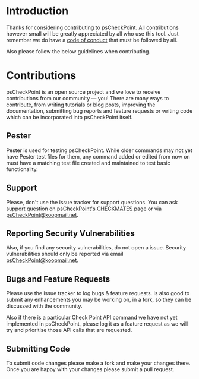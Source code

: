 # Introduction

Thanks for considering contributing to psCheckPoint. All contributions however small will be greatly appreciated by all who use this tool.
Just remember we do have a [code of conduct](https://github.com/tkoopman/psCheckPoint/blob/master/CODE_OF_CONDUCT.md) that must be followed by all.

Also please follow the below guidelines when contributing.

# Contributions

psCheckPoint is an open source project and we love to receive contributions from our community — you!
There are many ways to contribute, from writing tutorials or blog posts, improving the documentation, submitting bug reports and feature requests or writing code which can be incorporated into psCheckPoint itself.

## Pester

Pester is used for testing psCheckPoint. While older commands may not yet have Pester test files for them, any command added or edited from now on must have a matching test file created and maintained to test basic functionality.

## Support
Please, don't use the issue tracker for support questions. You can ask support question on [psCheckPoint's CHECKMATES page](https://community.checkpoint.com/docs/DOC-2163) or via <psCheckPoint@koopmail.net>.

## Reporting Security Vulnerabilities
Also, if you find any security vulnerabilities, do not open a issue. Security vulnerabilities should only be reported via email <psCheckPoint@koopmail.net>.

## Bugs and Feature Requests

Please use the issue tracker to log bugs & feature requests. Is also good to submit any enhancements you may be working on, in a fork, so they can be discussed with the community.

Also if there is a particular Check Point API command we have not yet implemented in psCheckPoint, please log it as a feature request as we will try and prioritise those API calls that are requested.

## Submitting Code

To submit code changes please make a fork and make your changes there. Once you are happy with your changes please submit a pull request.
